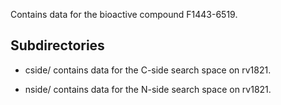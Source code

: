 Contains data for the bioactive compound F1443-6519.

## Subdirectories

- cside/ contains data for the C-side search space on rv1821.

- nside/ contains data for the N-side search space on rv1821.

